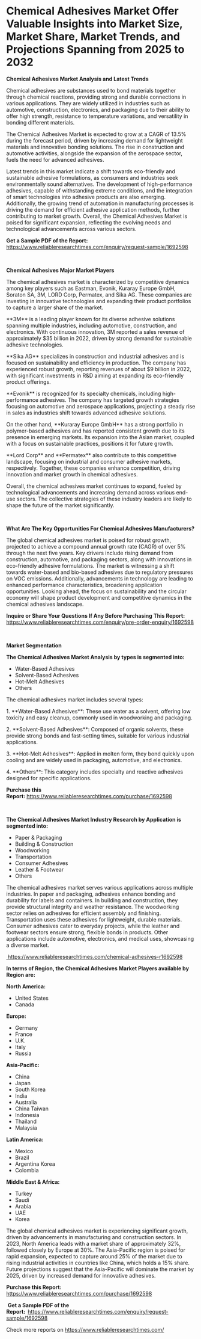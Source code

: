 <p><h1>Chemical Adhesives Market Offer Valuable Insights into Market Size, Market Share, Market Trends, and Projections Spanning from 2025 to 2032</h1></p><p><strong>Chemical Adhesives Market Analysis and Latest Trends</strong></p>
<p><p>Chemical adhesives are substances used to bond materials together through chemical reactions, providing strong and durable connections in various applications. They are widely utilized in industries such as automotive, construction, electronics, and packaging due to their ability to offer high strength, resistance to temperature variations, and versatility in bonding different materials. </p><p>The Chemical Adhesives Market is expected to grow at a CAGR of 13.5% during the forecast period, driven by increasing demand for lightweight materials and innovative bonding solutions. The rise in construction and automotive activities, alongside the expansion of the aerospace sector, fuels the need for advanced adhesives. </p><p>Latest trends in this market indicate a shift towards eco-friendly and sustainable adhesive formulations, as consumers and industries seek environmentally sound alternatives. The development of high-performance adhesives, capable of withstanding extreme conditions, and the integration of smart technologies into adhesive products are also emerging. Additionally, the growing trend of automation in manufacturing processes is driving the demand for efficient adhesive application methods, further contributing to market growth. Overall, the Chemical Adhesives Market is poised for significant expansion, reflecting the evolving needs and technological advancements across various sectors.</p></p>
<p><strong>Get a Sample PDF of the Report:&nbsp;</strong> <a href="https://www.reliableresearchtimes.com/enquiry/request-sample/1692598?utm_campaign=2646&utm_medium=2&utm_source=Github&utm_content=ia&utm_term=27032025&utm_id=chemical-adhesives">https://www.reliableresearchtimes.com/enquiry/request-sample/1692598</a></p>
<p>&nbsp;</p>
<p><strong>Chemical Adhesives Major Market Players</strong></p>
<p><p>The chemical adhesives market is characterized by competitive dynamics among key players such as Eastman, Evonik, Kuraray Europe GmbH, Soraton SA, 3M, LORD Corp, Permatex, and Sika AG. These companies are investing in innovative technologies and expanding their product portfolios to capture a larger share of the market.</p><p>**3M** is a leading player known for its diverse adhesive solutions spanning multiple industries, including automotive, construction, and electronics. With continuous innovation, 3M reported a sales revenue of approximately $35 billion in 2022, driven by strong demand for sustainable adhesive technologies.</p><p>**Sika AG** specializes in construction and industrial adhesives and is focused on sustainability and efficiency in production. The company has experienced robust growth, reporting revenues of about $9 billion in 2022, with significant investments in R&D aiming at expanding its eco-friendly product offerings.</p><p>**Evonik** is recognized for its specialty chemicals, including high-performance adhesives. The company has targeted growth strategies focusing on automotive and aerospace applications, projecting a steady rise in sales as industries shift towards advanced adhesive solutions.</p><p>On the other hand, **Kuraray Europe GmbH** has a strong portfolio in polymer-based adhesives and has reported consistent growth due to its presence in emerging markets. Its expansion into the Asian market, coupled with a focus on sustainable practices, positions it for future growth.</p><p>**Lord Corp** and **Permatex** also contribute to this competitive landscape, focusing on industrial and consumer adhesive markets, respectively. Together, these companies enhance competition, driving innovation and market growth in chemical adhesives.</p><p>Overall, the chemical adhesives market continues to expand, fueled by technological advancements and increasing demand across various end-use sectors. The collective strategies of these industry leaders are likely to shape the future of the market significantly.</p></p>
<p>&nbsp;</p>
<p><strong>What Are The Key Opportunities For Chemical Adhesives Manufacturers?</strong></p>
<p><p>The global chemical adhesives market is poised for robust growth, projected to achieve a compound annual growth rate (CAGR) of over 5% through the next five years. Key drivers include rising demand from construction, automotive, and packaging sectors, along with innovations in eco-friendly adhesive formulations. The market is witnessing a shift towards water-based and bio-based adhesives due to regulatory pressures on VOC emissions. Additionally, advancements in technology are leading to enhanced performance characteristics, broadening application opportunities. Looking ahead, the focus on sustainability and the circular economy will shape product development and competitive dynamics in the chemical adhesives landscape.</p></p>
<p><strong>Inquire or Share Your Questions If Any Before Purchasing This Report:</strong> <a href="https://www.reliableresearchtimes.com/enquiry/pre-order-enquiry/1692598?utm_campaign=2646&utm_medium=2&utm_source=Github&utm_content=ia&utm_term=27032025&utm_id=chemical-adhesives">https://www.reliableresearchtimes.com/enquiry/pre-order-enquiry/1692598</a></p>
<p>&nbsp;</p>
<p><strong>Market Segmentation</strong></p>
<p><strong>The Chemical Adhesives Market Analysis by types is segmented into:</strong></p>
<p><ul><li>Water-Based Adhesives</li><li>Solvent-Based Adhesives</li><li>Hot-Melt Adhesives</li><li>Others</li></ul></p>
<p><p>The chemical adhesives market includes several types: </p><p>1. **Water-Based Adhesives**: These use water as a solvent, offering low toxicity and easy cleanup, commonly used in woodworking and packaging.</p><p>2. **Solvent-Based Adhesives**: Composed of organic solvents, these provide strong bonds and fast-setting times, suitable for various industrial applications.</p><p>3. **Hot-Melt Adhesives**: Applied in molten form, they bond quickly upon cooling and are widely used in packaging, automotive, and electronics.</p><p>4. **Others**: This category includes specialty and reactive adhesives designed for specific applications.</p></p>
<p><strong>Purchase this Report:&nbsp;</strong><a href="https://www.reliableresearchtimes.com/purchase/1692598?utm_campaign=2646&utm_medium=2&utm_source=Github&utm_content=ia&utm_term=27032025&utm_id=chemical-adhesives">https://www.reliableresearchtimes.com/purchase/1692598</a></p>
<p>&nbsp;</p>
<p><strong>The Chemical Adhesives Market Industry Research by Application is segmented into:</strong></p>
<p><ul><li>Paper & Packaging</li><li>Building & Construction</li><li>Woodworking</li><li>Transportation</li><li>Consumer Adhesives</li><li>Leather & Footwear</li><li>Others</li></ul></p>
<p><p>The chemical adhesives market serves various applications across multiple industries. In paper and packaging, adhesives enhance bonding and durability for labels and containers. In building and construction, they provide structural integrity and weather resistance. The woodworking sector relies on adhesives for efficient assembly and finishing. Transportation uses these adhesives for lightweight, durable materials. Consumer adhesives cater to everyday projects, while the leather and footwear sectors ensure strong, flexible bonds in products. Other applications include automotive, electronics, and medical uses, showcasing a diverse market.</p></p>
<p><a href="https://www.reliableresearchtimes.com/chemical-adhesives-r1692598?utm_campaign=2646&utm_medium=2&utm_source=Github&utm_content=ia&utm_term=27032025&utm_id=chemical-adhesives">&nbsp;https://www.reliableresearchtimes.com/chemical-adhesives-r1692598</a></p>
<p><strong>In terms of Region, the Chemical Adhesives Market Players available by Region are:</strong></p>
<p>
    <p> <strong> North America: </strong>
        <ul>
            <li>United States</li>
            <li>Canada</li>
        </ul>
        </p> 
    <p> <strong> Europe: </strong>
        <ul>
            <li>Germany</li>
            <li>France</li>
            <li>U.K.</li>
            <li>Italy</li>
            <li>Russia</li>
        </ul>
        </p> 
    <p> <strong> Asia-Pacific: </strong>
        <ul>
            <li>China</li>
            <li>Japan</li>
            <li>South Korea</li>
            <li>India</li>
            <li>Australia</li>
            <li>China Taiwan</li>
            <li>Indonesia</li>
            <li>Thailand</li>
            <li>Malaysia</li>
        </ul>
        </p> 
    <p> <strong> Latin America: </strong>
        <ul>
            <li>Mexico</li>
            <li>Brazil</li>
            <li>Argentina Korea</li>
            <li>Colombia</li>
        </ul>
        </p> 
    <p> <strong> Middle East & Africa: </strong>
        <ul>
            <li>Turkey</li>
            <li>Saudi</li>
            <li>Arabia</li>
            <li>UAE</li>
            <li>Korea</li>
        </ul>
    </p>
    </p>
<p><p>The global chemical adhesives market is experiencing significant growth, driven by advancements in manufacturing and construction sectors. In 2023, North America leads with a market share of approximately 32%, followed closely by Europe at 30%. The Asia-Pacific region is poised for rapid expansion, expected to capture around 25% of the market due to rising industrial activities in countries like China, which holds a 15% share. Future projections suggest that the Asia-Pacific will dominate the market by 2025, driven by increased demand for innovative adhesives.</p></p>
<p><strong>Purchase this Report: </strong><a href="https://www.reliableresearchtimes.com/purchase/1692598?utm_campaign=2646&utm_medium=2&utm_source=Github&utm_content=ia&utm_term=27032025&utm_id=chemical-adhesives">https://www.reliableresearchtimes.com/purchase/1692598</a></p>
<p>&nbsp;<strong>Get a Sample PDF of the Report:&nbsp;&nbsp;</strong><a href="https://www.reliableresearchtimes.com/enquiry/request-sample/1692598?utm_campaign=2646&utm_medium=2&utm_source=Github&utm_content=ia&utm_term=27032025&utm_id=chemical-adhesives">https://www.reliableresearchtimes.com/enquiry/request-sample/1692598</a></p>
<p><strong></strong></p>
<p>Check more reports on <a href="https://www.reliableresearchtimes.com/?utm_campaign=2646&utm_medium=2&utm_source=Github&utm_content=ia&utm_term=27032025&utm_id=chemical-adhesives">https://www.reliableresearchtimes.com/</a></p>